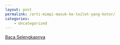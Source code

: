 ```yaml
---
layout: post
permalink: /arti-mimpi-masuk-ke-toilet-yang-kotor/
categories:
    - Uncategorized
---
```


[Baca Selengkapnya](/01)